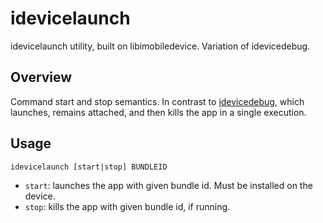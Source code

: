 # idevicelaunch
idevicelaunch utility, built on libimobiledevice. Variation of idevicedebug.

## Overview
Command start and stop semantics. In contrast to [idevicedebug](https://github.com/libimobiledevice/libimobiledevice/blob/master/tools/idevicedebug.c), which launches, remains attached, and then kills the app in a single execution.

## Usage
`idevicelaunch [start|stop] BUNDLEID`

* `start`: launches the app with given bundle id. Must be installed on the device.
* `stop`: kills the app with given bundle id, if running.
